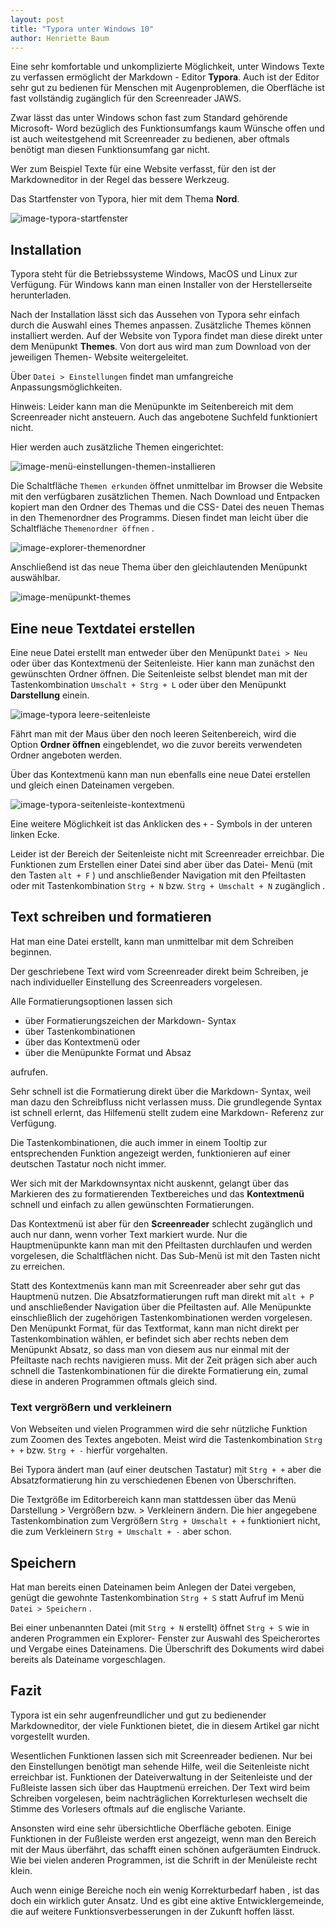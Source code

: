 ```yaml
---
layout: post
title: "Typora unter Windows 10"
author: Henriette Baum
---
```



Eine sehr komfortable und unkomplizierte Möglichkeit, unter Windows Texte zu verfassen ermöglicht der Markdown - Editor **Typora**. Auch ist der Editor sehr gut zu bedienen für Menschen mit Augenproblemen, die Oberfläche ist fast vollständig zugänglich für den Screenreader JAWS. 

Zwar lässt das unter Windows schon fast zum Standard gehörende Microsoft- Word bezüglich des Funktionsumfangs kaum Wünsche offen und ist auch weitestgehend mit Screenreader zu bedienen, aber oftmals benötigt man diesen Funktionsumfang gar nicht.

Wer zum Beispiel Texte für eine Website verfasst, für den ist der Markdowneditor in der Regel das bessere Werkzeug.

Das Startfenster von Typora, hier mit dem Thema **Nord**. 

![image-typora-startfenster](../assets/images/typora-win10/image-20210916104234147.png)

## Installation

Typora steht für die Betriebssysteme Windows, MacOS und Linux zur Verfügung. Für Windows kann man einen Installer von der Herstellerseite herunterladen.

[](https://typora.io/)

Nach der Installation lässt sich das Aussehen von Typora sehr einfach durch die Auswahl eines Themes anpassen. Zusätzliche Themes können installiert werden. Auf der Website von Typora findet man diese direkt unter dem Menüpunkt **Themes**. Von dort aus wird man zum Download von der jeweiligen Themen- Website weitergeleitet. 

Über `Datei > Einstellungen` findet man umfangreiche Anpassungsmöglichkeiten. 

Hinweis: Leider kann man die Menüpunkte im Seitenbereich mit dem Screenreader nicht ansteuern. Auch das angebotene Suchfeld funktioniert nicht.

 Hier werden auch zusätzliche Themen eingerichtet:

![image-menü-einstellungen-themen-installieren](../assets/images/typora-win10/image-20210916114003458.png)

Die Schaltfläche `Themen erkunden` öffnet unmittelbar im Browser die Website mit den verfügbaren zusätzlichen Themen. Nach Download und Entpacken kopiert man den Ordner des Themas und die CSS- Datei des neuen Themas in den Themenordner des Programms. Diesen findet man leicht über die Schaltfläche `Themenordner öffnen` .

![image-explorer-themenordner](../assets/images/typora-win10/image-20210916114840064.png)

Anschließend ist das neue Thema über den gleichlautenden Menüpunkt auswählbar.

![image-menüpunkt-themes](../assets/images/typora-win10/image-20210916120350938.png)



## Eine neue Textdatei erstellen

Eine neue Datei erstellt man entweder über den Menüpunkt `Datei > Neu` oder über das Kontextmenü der Seitenleiste. Hier kann man zunächst den gewünschten Ordner öffnen. Die Seitenleiste selbst blendet man mit der Tastenkombination `Umschalt + Strg + L` oder über den Menüpunkt **Darstellung** einein. 

![image-typora leere-seitenleiste](../assets/images/typora-win10/image-20210916123258545.png)

Fährt man mit der Maus über den noch leeren Seitenbereich, wird die Option **Ordner öffnen** eingeblendet, wo die zuvor bereits verwendeten Ordner angeboten werden.

Über das Kontextmenü kann man nun ebenfalls eine neue Datei erstellen und gleich einen Dateinamen vergeben.

![image-typora-seitenleiste-kontextmenü](../assets/images/typora-win10/image-20210916124234797.png)

Eine weitere Möglichkeit ist das Anklicken des `+` - Symbols in der unteren linken Ecke.

Leider ist der Bereich der Seitenleiste nicht mit Screenreader erreichbar. Die Funktionen zum Erstellen einer Datei sind aber über das Datei- Menü (mit den Tasten `alt + F` ) und anschließender Navigation mit den Pfeiltasten oder mit Tastenkombination `Strg + N` bzw. `Strg + Umschalt + N` zugänglich . 

## Text schreiben und formatieren

Hat man eine Datei erstellt, kann man unmittelbar mit dem Schreiben beginnen. 

Der geschriebene Text wird vom Screenreader direkt beim Schreiben, je nach individueller Einstellung des Screenreaders vorgelesen. 

Alle Formatierungsoptionen lassen sich  

- über Formatierungszeichen der Markdown- Syntax
- über Tastenkombinationen 
- über das Kontextmenü oder
- über die Menüpunkte Format und Absaz 

aufrufen. 

Sehr schnell ist die Formatierung direkt über die Markdown- Syntax, weil man dazu den Schreibfluss nicht verlassen muss. Die grundlegende Syntax ist schnell erlernt,  das Hilfemenü stellt  zudem eine Markdown- Referenz zur Verfügung.

Die Tastenkombinationen, die auch immer in einem Tooltip zur entsprechenden Funktion angezeigt werden, funktionieren auf einer deutschen Tastatur noch nicht immer.

Wer sich mit der Markdownsyntax nicht auskennt, gelangt über das Markieren des zu formatierenden Textbereiches und das **Kontextmenü** schnell und einfach zu allen gewünschten Formatierungen. 

Das Kontextmenü ist aber für den **Screenreader** schlecht zugänglich und auch nur dann, wenn vorher Text markiert wurde.  Nur die Hauptmenüpunkte kann man mit den Pfeiltasten durchlaufen und werden vorgelesen, die Schaltflächen nicht. Das Sub-Menü ist mit den Tasten nicht zu erreichen. 

Statt des Kontextmenüs kann man mit Screenreader aber sehr gut das Hauptmenü nutzen. Die Absatzformatierungen ruft man direkt mit `alt + P` und anschließender Navigation über die Pfeiltasten auf.  Alle Menüpunkte einschließlich der zugehörigen Tastenkombinationen werden vorgelesen. Den Menüpunkt Format, für das Textformat, kann man nicht direkt per Tastenkombination wählen, er befindet sich aber rechts neben dem Menüpunkt Absatz, so dass man von diesem aus nur einmal mit der Pfeiltaste nach rechts navigieren muss. Mit der Zeit prägen sich aber auch schnell die Tastenkombinationen für die direkte Formatierung ein, zumal diese in anderen Programmen oftmals gleich sind.

### Text vergrößern und verkleinern

Von Webseiten und vielen Programmen wird die sehr nützliche  Funktion zum Zoomen des Textes angeboten. Meist wird die Tastenkombination `Strg + +` bzw. `Strg + -` hierfür vorgehalten.  

Bei Typora ändert man (auf einer deutschen Tastatur) mit `Strg + +` aber die Absatzformatierung hin zu verschiedenen Ebenen von Überschriften. 

Die Textgröße im Editorbereich kann man stattdessen über das Menü Darstellung > Vergrößern bzw. > Verkleinern ändern. Die hier angegebene Tastenkombination zum Vergrößern `Strg + Umschalt + +` funktioniert nicht, die zum Verkleinern `Strg + Umschalt + -` aber schon. 

## Speichern

Hat man bereits einen Dateinamen beim Anlegen der Datei vergeben, genügt die gewohnte Tastenkombination `Strg + S` statt Aufruf im Menü `Datei > Speichern` .

Bei einer unbenannten Datei (mit `Strg + N` erstellt)  öffnet `Strg + S` wie in anderen Programmen ein Explorer- Fenster zur Auswahl des Speicherortes und Vergabe eines Dateinamens. Die Überschrift des Dokuments wird dabei bereits als Dateiname vorgeschlagen.

## Fazit

Typora ist ein sehr augenfreundlicher und gut zu bedienender Markdowneditor, der viele Funktionen bietet, die in diesem Artikel  gar nicht vorgestellt wurden.

Wesentlichen Funktionen lassen sich mit Screenreader bedienen.  Nur bei den Einstellungen benötigt man sehende Hilfe, weil die Seitenleiste nicht erreichbar ist. Funktionen der Dateiverwaltung in der Seitenleiste und der Fußleiste lassen sich über das Hauptmenü erreichen. Der Text wird beim Schreiben vorgelesen,  beim nachträglichen Korrekturlesen wechselt die Stimme des Vorlesers oftmals auf die englische Variante.

Ansonsten wird eine sehr übersichtliche Oberfläche geboten. Einige Funktionen in der Fußleiste werden erst angezeigt, wenn man den Bereich mit der Maus überfährt, das schafft einen schönen aufgeräumten Eindruck.  Wie bei vielen anderen Programmen, ist die Schrift in der Menüleiste recht klein.

Auch wenn einige Bereiche noch ein wenig Korrekturbedarf haben , ist das doch ein wirklich guter Ansatz. Und es gibt eine aktive Entwicklergemeinde, die auf weitere Funktionsverbesserungen in der Zukunft hoffen lässt. 

